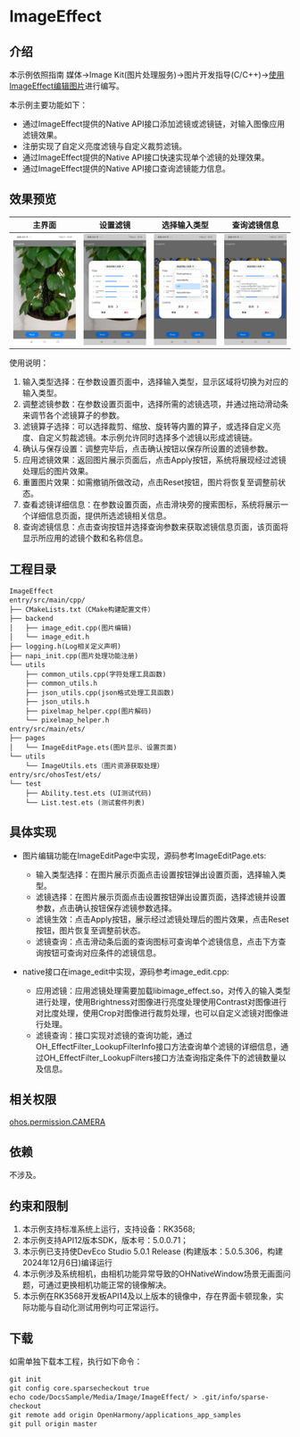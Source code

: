 # ImageEffect

## 介绍

本示例依照指南 媒体->Image Kit(图片处理服务)->图片开发指导(C/C++)->[使用ImageEffect编辑图片](https://docs.openharmony.cn/pages/v5.0/zh-cn/application-dev/media/image/image-effect-guidelines.md)进行编写。

本示例主要功能如下：
- 通过ImageEffect提供的Native API接口添加滤镜或滤镜链，对输入图像应用滤镜效果。
- 注册实现了自定义亮度滤镜与自定义裁剪滤镜。
- 通过ImageEffect提供的Native API接口快速实现单个滤镜的处理效果。
- 通过ImageEffect提供的Native API接口查询滤镜能力信息。

## 效果预览

| 主界面                                                              | 设置滤镜                                                                     | 选择输入类型                                                                         | 查询滤镜信息                                                               |
|------------------------------------------------------------------|--------------------------------------------------------------------------|--------------------------------------------------------------------------------|----------------------------------------------------------------------|
| ![ImageEffect_MainPage](./screenshots/ImageEffect_MainPage.jpeg) | ![ImageEffect_ImageEffect_Filter](./screenshots/ImageEffect_Filter.jpeg) | ![ImageEffect_ImageEffect_InputType](./screenshots/ImageEffect_InputType.jpeg) | ![ImageEffect_FilterInfo](./screenshots/ImageEffect_FilterInfo.jpeg) |


使用说明：
1. 输入类型选择：在参数设置页面中，选择输入类型，显示区域将切换为对应的输入类型。
2. 调整滤镜参数：在参数设置页面中，选择所需的滤镜选项，并通过拖动滑动条来调节各个滤镜算子的参数。
3. 滤镜算子选择：可以选择裁剪、缩放、旋转等内置的算子，或选择自定义亮度、自定义剪裁滤镜。本示例允许同时选择多个滤镜以形成滤镜链。
4. 确认与保存设置：调整完毕后，点击确认按钮以保存所设置的滤镜参数。
5. 应用滤镜效果：返回图片展示页面后，点击Apply按钮，系统将展现经过滤镜处理后的图片效果。
6. 重置图片效果：如需撤销所做改动，点击Reset按钮，图片将恢复至调整前状态。
7. 查看滤镜详细信息：在参数设置页面，点击滑块旁的搜索图标，系统将展示一个详细信息页面，提供所选滤镜相关信息。
8. 查询滤镜信息：点击查询按钮并选择查询参数来获取滤镜信息页面，该页面将显示所应用的滤镜个数和名称信息。

## 工程目录

```
ImageEffect
entry/src/main/cpp/
├── CMakeLists.txt（CMake构建配置文件）
├── backend
│   ├── image_edit.cpp(图片编辑)
│   └── image_edit.h
├── logging.h(Log相关定义声明)
├── napi_init.cpp(图片处理功能注册)
└── utils
    ├── common_utils.cpp(字符处理工具函数)
    ├── common_utils.h
    ├── json_utils.cpp(json格式处理工具函数)
    ├── json_utils.h
    ├── pixelmap_helper.cpp(图片解码)
    └── pixelmap_helper.h
entry/src/main/ets/
├── pages
│   └── ImageEditPage.ets(图片显示、设置页面)
└── utils
    └── ImageUtils.ets（图片资源获取处理）
entry/src/ohosTest/ets/
└── test
    ├── Ability.test.ets (UI测试代码)
    └── List.test.ets (测试套件列表)
```

## 具体实现

+ 图片编辑功能在ImageEditPage中实现，源码参考ImageEditPage.ets:
    + 输入类型选择：在图片展示页面点击设置按钮弹出设置页面，选择输入类型。
    + 滤镜选择：在图片展示页面点击设置按钮弹出设置页面，选择滤镜并设置参数，点击确认按钮保存滤镜参数选择。
    + 滤镜生效：点击Apply按钮，展示经过滤镜处理后的图片效果，点击Reset按钮，图片恢复至调整前状态。
    + 滤镜查询：点击滑动条后面的查询图标可查询单个滤镜信息，点击下方查询按钮可查询对应条件的滤镜信息。

+ native接口在image_edit中实现，源码参考image_edit.cpp:
    - 应用滤镜：应用滤镜处理需要加载libimage_effect.so，对传入的输入类型进行处理，使用Brightness对图像进行亮度处理使用Contrast对图像进行对比度处理，使用Crop对图像进行裁剪处理，也可以自定义滤镜对图像进行处理。
    - 滤镜查询：接口实现对滤镜的查询功能，通过OH_EffectFilter_LookupFilterInfo接口方法查询单个滤镜的详细信息，通过OH_EffectFilter_LookupFilters接口方法查询指定条件下的滤镜数量以及信息。

## 相关权限

[ohos.permission.CAMERA](https://gitee.com/openharmony/docs/blob/master/zh-cn/application-dev/security/AccessToken/permissions-for-all-user.md#ohospermissioncamera)

## 依赖

不涉及。

## 约束和限制

1. 本示例支持标准系统上运行，支持设备：RK3568;
2. 本示例支持API12版本SDK，版本号：5.0.0.71；
3. 本示例已支持使DevEco Studio 5.0.1 Release (构建版本：5.0.5.306，构建 2024年12月6日)编译运行
4. 本示例涉及系统相机，由相机功能异常导致的OHNativeWindow场景无画面问题，可通过更换相机功能正常的镜像解决。
5. 本示例在RK3568开发板API14及以上版本的镜像中，存在界面卡顿现象，实际功能与自动化测试用例均可正常运行。

## 下载

如需单独下载本工程，执行如下命令：

```
git init
git config core.sparsecheckout true
echo code/DocsSample/Media/Image/ImageEffect/ > .git/info/sparse-checkout
git remote add origin OpenHarmony/applications_app_samples
git pull origin master
```